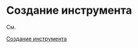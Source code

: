 # Создание инструмента

См. 

[Создание инструмента](../../designer/market_data_storage/create_instrument.md)
